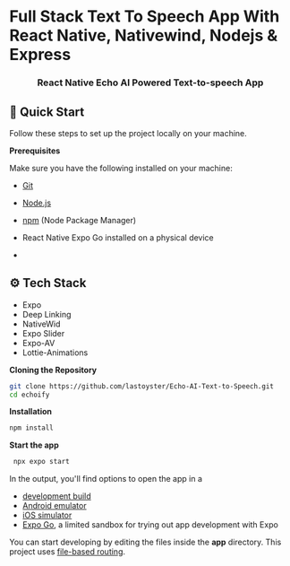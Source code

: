 # Full Stack Text To Speech App With React Native, Nativewind, Nodejs & Express

 <h3 align="center">React Native Echo AI Powered Text-to-speech App </h3>

## <a name="quick-start">🤸 Quick Start</a>

Follow these steps to set up the project locally on your machine.

**Prerequisites**

Make sure you have the following installed on your machine:

- [Git](https://git-scm.com/)
- [Node.js](https://nodejs.org/en)
- [npm](https://www.npmjs.com/) (Node Package Manager)
- React Native Expo Go installed on a physical device

- 
## <a name="tech-stack">⚙️ Tech Stack</a>

- Expo
- Deep Linking
- NativeWid
- Expo Slider
- Expo-AV
- Lottie-Animations


**Cloning the Repository**

```bash
git clone https://github.com/lastoyster/Echo-AI-Text-to-Speech.git
cd echoify
```

**Installation** 

```bash
npm install
```

**Start the app**
   
```bash
 npx expo start
```

In the output, you'll find options to open the app in a

- [development build](https://docs.expo.dev/develop/development-builds/introduction/)
- [Android emulator](https://docs.expo.dev/workflow/android-studio-emulator/)
- [iOS simulator](https://docs.expo.dev/workflow/ios-simulator/)
- [Expo Go](https://expo.dev/go), a limited sandbox for trying out app development with Expo

You can start developing by editing the files inside the **app** directory. This project uses [file-based routing](https://docs.expo.dev/router/introduction).
